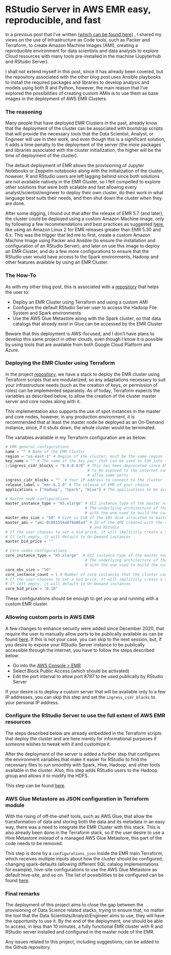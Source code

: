 # RStudio Server in AWS EMR easy, reproducible, and fast

In a previous post that I’ve written [(which can be found here)](https://towardsdatascience.com/data-science-meets-infrastructure-as-code-d2f62328646c)
, I shared my views on the use of 
Infrastructure as Code tools, such as Packer and Terraform, to create Amazon Machine Images (AMI),
creating a reproducible environment for data scientists and data analysts to explore Cloud 
resources with many tools pre-installed in the machine (Jupyterhub and RStudio Server).

I shall not extend myself in this post, since it has already been covered, but the repository 
associated with the other blog post uses Ansible playbooks to install the required packages and
libraries to develop analysis and models using both R and Python, however, the main reason
that I’ve explored the possibilities of creating custom AMIs is to use them as base images
in the deployment of AWS EMR Clusters.

### The reasoning

Many people that have deployed EMR Clusters in the past, already know that the deployment of 
the cluster can be associated with bootstrap scripts that will provide the necessary tools 
that the Data Scientist, Analyst, or Engineer will use in their work, and even though this
is a significant solution, it adds a time penalty to the deployment of the server (the more
packages and libraries associated with the cluster initialization, the higher will be the
time of deployment of the cluster).

The default deployment of EMR allows the provisioning of Jupyter Notebooks or Zeppelin notebooks
along with the initialization of the cluster, however, R and RStudio users are left lagging
behind since both solutions are not available natively in the EMR Cluster, so I felt
compelled to explore other solutions that were both scalable and fast allowing every 
analyst/scientist/engineer to deploy their own cluster, do their work in what language best suits
their needs, and then shut down the cluster when they are done.

After some digging, I found out that after the release of EMR 5.7 (and later), the cluster could
be deployed using a custom Amazon Machine image, only by following a few recommendations and
best practices as suggested [here](https://docs.aws.amazon.com/emr/latest/ManagementGuide/emr-custom-ami.html), like using an Amazon Linux 2 for EMR releases greater
than EMR 5.30 and 6.x. This was the trigger that led me to first, create a custom 
Amazon Machine Image using Packer and Ansible (to ensure the installation and configuration of
an RStudio Server), and later on use this image to deploy an EMR Cluster, and
do a few more configurations to ensure that the RStudio user would have access to 
the Spark environments, Hadoop and other features available by using an EMR Cluster.

### The How-To

As with my other blog post, this is associated with a [repository](https://github.com/paeselhz/emr-spark-client) that helps the user to:

* Deploy an EMR Cluster using Terraform and using a custom AMI
* Configure the default RStudio Server user to access the Hadoop File System and Spark environments
* Use the AWS Glue Metastore along with the Spark cluster, so that data catalogs that already exist
  in Glue can be accessed by the EMR Cluster

Beware that this deployment is AWS-focused, and I don’t have plans to develop this same project
in other clouds, even though I know it is possible by using tools that are available from
both Google Cloud Platform and Azure.

### Deploying the EMR Cluster using Terraform

In the project [repository](https://github.com/paeselhz/emr-spark-client), we have a stack to deploy 
the EMR cluster using Terraform scripts that are modularized, so any adaptations necessary to
suit your infrastructure needs (such as the creation of keys, or permission of roles) can be
implemented separately. As of today, Terraform expects the variables as described below, to 
allow the creation of the cluster master server and core nodes along with it.

This implementation also supports the use of spot instances in the master and core nodes,
however, in any production environment, it is recommended that at least the master node be
deployed as an On-Demand instance, since, if it shuts down, the whole cluster would be terminated.

The variables available in my Terraform configuration are as below:

```terraform
# EMR general configurations
name = "" # Name of the EMR Cluster
region = "us-east-1" # Region of the cluster, must be the same region that the AMI was built
key_name = "" # The name of the key pair that can be used to SSH into the cluster
//ingress_cidr_blocks = "0.0.0.0/0" # This has been deprecated since EMR clusters are not allowed
                                    # to be exposed to the internet completely (you have to manually)
                                    # allow some ports
ingress_cidr_blocks = ""  # Your IP address to connect to the cluster
release_label = "emr-6.1.0" # The release of EMR of your choice
applications = ["Hadoop", "Spark", "Hive"] # The applications to be available as the cluster starts up

# Master node configurations
master_instance_type = "m5.xlarge" # EC2 instance type of the master node
                                   # The underlying architecture of the machine must be compatible
                                   # with the one used to build the custom AMI
master_ebs_size = "50" # Size in GiB of the EBS disk allocated to master instance
master_ami = "ami-0c881554a879a06a4" # ID of the AMI created with the custom installation of R
                                     # and RStudio
# If the user chooses to set a bid price, it will implicitly create a SPOT Request
# If left empty, it will default to On-Demand instances
master_bid_price = ""

# Core nodes configurations
core_instance_type = "m5.xlarge"  # EC2 instance type of the master node
                                   # The underlying architecture of the machine must be compatible
                                   # with the one used to build the custom AMI
core_ebs_size = "50"
core_instance_count = 1 # Number of core instances that the cluster can scale
# If the user chooses to set a bid price, it will implicitly create a SPOT Request
# If left empty, it will default to On-Demand instances
core_bid_price = "0.10"
```
These configurations should be enough to get you up and running with a custom EMR cluster.

### Allowing custom ports in AWS EMR

A few changes to enhance security were added since December 2020, that require the user
to manually allow ports to be publically available as can be found [here](https://docs.aws.amazon.com/emr/latest/ManagementGuide/emr-man-sec-groups.html).
If this is not your case, you can skip to the next session, but, if you desire to expose 
your RStudio Server instance to be publically accessible through the internet, you have
to follow the steps described below:

* Go into the [AWS Console > EMR](https://console.aws.amazon.com/elasticmapreduce/home?region=us-east-1#block-public-access:)
* Select Block Public Access (which should be activated)
* Edit the port interval to allow port 8787 to be used publically by RStudio Server

If your desire is to deploy a custom server that will be available only to a few IP addresses, 
you can skip this step and set the `ingress_cidr_blocks` to your personal IP address.

### Configure the RStudio Server to use the full extent of AWS EMR resources

The steps described below are already embedded in the Terraform scripts that deploy the 
cluster and are here merely for informational purposes if someone wishes to tweak with
it and customize it.

After the deployment of the server is added a further step that configures the environment
variables that make it easier for RStudio to find the necessary files to run smoothly with
Spark, Hive, Hadoop, and other tools available in the cluster. Also, this step adds RStudio
users to the Hadoop group and allows it to modify the HDFS.

This step can be found [here](https://github.com/paeselhz/emr-spark-client/blob/master/scripts/post-installation-cfg.sh).

### AWS Glue Metastore as JSON configuration in Terraform module

With the rising of off-the-shelf tools, such as AWS Glue, that allow the transformation of 
data and storing both the data and its metadata in an easy way, there was a need to
integrate the EMR Cluster with this stack. This is also already been done in the Terraform
stack, so if the user desire to use a Hive Metastore instead of a managed AWS Glue Metastore,
this part of the code needs to be removed.

This step is done by a `configurations_json` inside the EMR main Terraform, which receives 
multiple inputs about how the cluster should be configured, changing spark-defaults 
(allowing different SQL catalog implementations for example), hive-site configurations 
to use the AWS Glue Metastore as default hive-site, and so on. The list of possibilities to be
configured can be found [here](https://docs.aws.amazon.com/emr/latest/ReleaseGuide/emr-configure-apps.html).

### Final remarks

The deployment of this project aims to close the gap between the provisioning of Data Science 
related stacks, trying to ensure that, no matter the tool that the Data Scientists/Analyst/Engineer
aims to use, they will have the opportunity to use it. By the end of the deployment, one should
be able to access, in less than 10 minutes, a fully functional EMR cluster with R and RStudio
server installed and configured in the master node of the EMR.

Any issues related to this project, including suggestions, can be added to the Github repository.

 